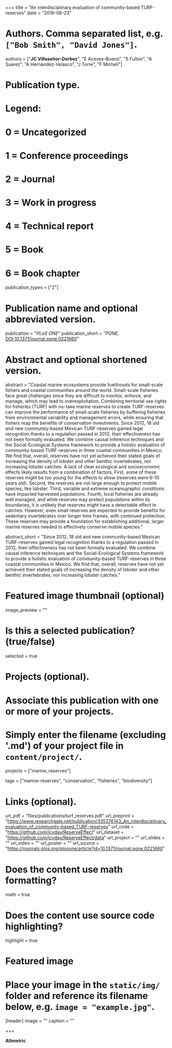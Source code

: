 +++
title = "An interdisciplinary evaluation of community-based TURF-reserves"
date = "2019-08-23"

# Authors. Comma separated list, e.g. `["Bob Smith", "David Jones"]`.
authors = ["**JC Villaseñor-Derbez**", "E Aceves-Bueno", "S Fulton", "A Suarez", "A Hernández-Velasco", "J Torre", "F Micheli"]

# Publication type.
# Legend:
# 0 = Uncategorized
# 1 = Conference proceedings
# 2 = Journal
# 3 = Work in progress
# 4 = Technical report
# 5 = Book
# 6 = Book chapter
publication_types = ["2"]

# Publication name and optional abbreviated version.
publication = "*PLoS ONE*"
publication_short = "*PONE*. [DOI:10.1371/journal.pone.0221660](https://doi.org/10.1371/journal.pone.0221660)"

# Abstract and optional shortened version.
abstract = "Coastal marine ecosystems provide livelihoods for small-scale fishers and coastal communities around the world. Small-scale fisheries face great challenges since they are difficult to monitor, enforce, and manage, which may lead to overexploitation. Combining territorial use rights for fisheries (TURF) with no-take marine reserves to create TURF-reserves can improve the performance of small-scale fisheries by buffering fisheries from environmental variability and management errors, while ensuring that fishers reap the benefits of conservation investments. Since 2012, 18 old and new community-based Mexican TURF-reserves gained legal recognition thanks to a regulation passed in 2012; their effectiveness has not been formally evaluated. We combine causal inference techniques and the Social-Ecological Systems framework to provide a holistic evaluation of community-based TURF-reserves in three coastal communities in Mexico. We find that, overall, reserves have not yet achieved their stated goals of increasing the density of lobster and other benthic invertebrates, nor increasing lobster catches. A lack of clear ecological and socioeconomic effects likely results from a combination of factors. First, some of these reserves might be too young for the effects to show (reserves were 6–10 years old). Second, the reserves are not large enough to protect mobile species, like lobster. Third, variable and extreme oceanographic conditions have impacted harvested populations. Fourth, local fisheries are already well managed, and while reserves may protect populations within its boundaries, it is unlikely that reserves might have a detectable effect in catches. However, even small reserves are expected to provide benefits for sedentary invertebrates over longer time frames, with continued protection. These reserves may provide a foundation for establishing additional, larger marine reserves needed to effectively conserve mobile species."

abstract_short = "Since 2012, 18 old and new community-based Mexican TURF-reserves gained legal recognition thanks to a regulation passed in 2012; their effectiveness has not been formally evaluated. We combine causal inference techniques and the Social-Ecological Systems framework to provide a holistic evaluation of community-based TURF-reserves in three coastal communities in Mexico. We find that, overall, reserves have not yet achieved their stated goals of increasing the density of lobster and other benthic invertebrates, nor increasing lobster catches."

# Featured image thumbnail (optional)
image_preview = ""

# Is this a selected publication? (true/false)
selected = true

# Projects (optional).
#   Associate this publication with one or more of your projects.
#   Simply enter the filename (excluding '.md') of your project file in `content/project/`.
projects = ["marine_reserves"]

tags = ["marine-reserves", "conservation", "fisheries", "biodiversity"]

# Links (optional).
url_pdf = "files/publications/turf_reserves.pdf"
url_preprint = "https://www.researchgate.net/publication/335376143_An_interdisciplinary_evaluation_of_community-based_TURF-reserves"
url_code = "https://github.com/jcvdav/ReserveEffect"
url_dataset = "https://github.com/jcvdav/ReserveEffect/data"
url_project = ""
url_slides = ""
url_video = ""
url_poster = ""
url_source = "https://journals.plos.org/plosone/article?id=10.1371/journal.pone.0221660"

# Does the content use math formatting?
math = true

# Does the content use source code highlighting?
highlight = true

# Featured image
# Place your image in the `static/img/` folder and reference its filename below, e.g. `image = "example.jpg"`.
[header]
image = ""
caption = ""

+++

**Altmetric**

<script type="text/javascript" src="https://d1bxh8uas1mnw7.cloudfront.net/assets/embed.js"></script><div class="altmetric-embed" data-badge-type="donut" data-altmetric-id="65371866" />

